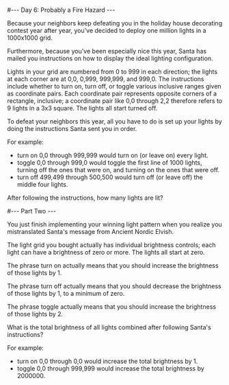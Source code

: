 ﻿#--- Day 6: Probably a Fire Hazard ---

Because your neighbors keep defeating you in the holiday house decorating contest year after year, you've decided to deploy one million lights in a 1000x1000 grid.

Furthermore, because you've been especially nice this year, Santa has mailed you instructions on how to display the ideal lighting configuration.

Lights in your grid are numbered from 0 to 999 in each direction; the lights at each corner are at 0,0, 0,999, 999,999, and 999,0. The instructions include whether to turn on, turn off, or toggle various inclusive ranges given as coordinate pairs. Each coordinate pair represents opposite corners of a rectangle, inclusive; a coordinate pair like 0,0 through 2,2 therefore refers to 9 lights in a 3x3 square. The lights all start turned off. 

To defeat your neighbors this year, all you have to do is set up your lights by doing the instructions Santa sent you in order.

For example:
  - turn on 0,0 through 999,999 would turn on (or leave on) every light.
  - toggle 0,0 through 999,0 would toggle the first line of 1000 lights, turning off the ones that were on, and turning on the ones that were off.
  - turn off 499,499 through 500,500 would turn off (or leave off) the middle four lights.

After following the instructions, how many lights are lit?

#--- Part Two ---

You just finish implementing your winning light pattern when you realize you mistranslated Santa's message from Ancient Nordic Elvish.

The light grid you bought actually has individual brightness controls; each light can have a brightness of zero or more. The lights all start at zero.

The phrase turn on actually means that you should increase the brightness of those lights by 1.

The phrase turn off actually means that you should decrease the brightness of those lights by 1, to a minimum of zero.

The phrase toggle actually means that you should increase the brightness of those lights by 2.

What is the total brightness of all lights combined after following Santa's instructions?

For example:
  - turn on 0,0 through 0,0 would increase the total brightness by 1.
  - toggle 0,0 through 999,999 would increase the total brightness by 2000000.
